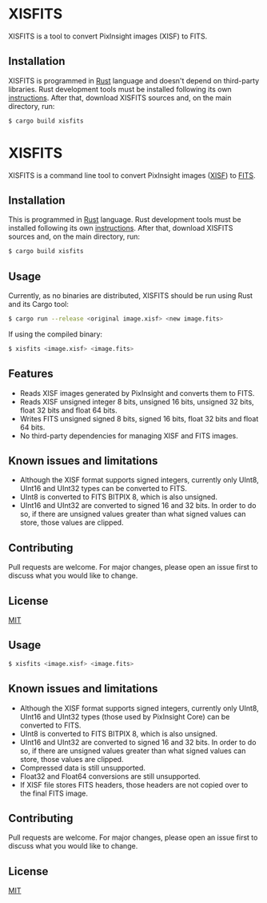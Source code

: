 # XISFITS

XISFITS is a tool to convert PixInsight images (XISF) to FITS.

## Installation

XISFITS is programmed in [Rust](http://rust-lang.org/) language and doesn't depend on third-party libraries. Rust development tools must be installed following its own [instructions](https://www.rust-lang.org/tools/install). After that, download XISFITS sources and, on the main directory, run:

```bash
$ cargo build xisfits
```

# XISFITS

XISFITS is a command line tool to convert PixInsight images ([XISF](http://pixinsight.com/doc/docs/XISF-1.0-spec/XISF-1.0-spec.html)) to [FITS](https://fits.gsfc.nasa.gov/fits_standard.html).

## Installation

This is programmed in [Rust](http://rust-lang.org/) language. Rust development tools must be installed following its own [instructions](https://www.rust-lang.org/tools/install). After that, download XISFITS sources and, on the main directory, run:

```bash
$ cargo build xisfits
```

## Usage

Currently, as no binaries are distributed, XISFITS should be run using Rust and its Cargo tool:

```bash
$ cargo run --release <original image.xisf> <new image.fits>
```

If using the compiled binary:

```bash
$ xisfits <image.xisf> <image.fits>
```

## Features

- Reads XISF images generated by PixInsight and converts them to FITS.
- Reads XISF unsigned integer 8 bits, unsigned 16 bits, unsigned 32 bits, float 32 bits and float 64 bits.
- Writes FITS unsigned signed 8 bits, signed 16 bits, float 32 bits and float 64 bits.
- No third-party dependencies for managing XISF and FITS images.

## Known issues and limitations

- Although the XISF format supports signed integers, currently only UInt8, UInt16 and UInt32 types can be converted to FITS.
- UInt8 is converted to FITS BITPIX 8, which is also unsigned.
- UInt16 and UInt32 are converted to signed 16 and 32 bits. In order to do so, if there are unsigned values greater than what signed values can store, those values are clipped.

## Contributing
Pull requests are welcome. For major changes, please open an issue first to discuss what you would like to change.

## License
[MIT](https://choosealicense.com/licenses/mit/)


## Usage

```bash
$ xisfits <image.xisf> <image.fits>
```

## Known issues and limitations

- Although the XISF format supports signed integers, currently only UInt8, UInt16 and UInt32 types (those used by PixInsight Core) can be converted to FITS.
- UInt8 is converted to FITS BITPIX 8, which is also unsigned.
- UInt16 and UInt32 are converted to signed 16 and 32 bits. In order to do so, if there are unsigned values greater than what signed values can store, those values are clipped.
- Compressed data is still unsupported.
- Float32 and Float64 conversions are still unsupported.
- If XISF file stores FITS headers, those headers are not copied over to the final FITS image.

## Contributing
Pull requests are welcome. For major changes, please open an issue first to discuss what you would like to change.

## License
[MIT](https://choosealicense.com/licenses/mit/)
